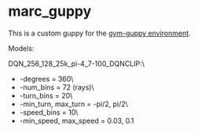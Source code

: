 # marc_guppy

This is a custom guppy for the [gym-guppy environment](https://git.imp.fu-berlin.de/bioroboticslab/robofish/gym-guppy/-/tree/master/).

Models:

DQN_256_128_25k_pi-4_7-100_DQNCLIP:\
  * -degrees = 360\
  * -num_bins = 72 (rays)\
  * -turn_bins = 20\
  * -min_turn, max_turn = -pi/2, pi/2\
  * -speed_bins = 10\
  * -min_speed, max_speed = 0.03, 0.1
  
